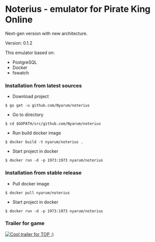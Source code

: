 # Noterius - emulator for Pirate King Online

Next-gen version with new architecture.

Version: 0.1.2

This emulator based on:
- PostgreSQL
- Docker
- fswatch

### Installation from latest sources

- Download project
```
$ go get -u github.com/Nyarum/noterius
```

- Go to directory
```
$ cd $GOPATH/src/github.com/Nyarum/noterius
```

- Run build docker image
```
$ docker build -t nyarum/noterius .
```

- Start project in docker
```
$ docker run -d -p 1973:1973 nyarum/noterius
```

### Installation from stable release

- Pull docker image
```
$ docker pull nyarum/noterius
```

- Start project in docker
```
$ docker run -d -p 1973:1973 nyarum/noterius
```

### Trailer for game

[![Cool trailer for TOP ;)](http://img.youtube.com/vi/0l1TWRR5KuI/0.jpg)](http://www.youtube.com/watch?v=0l1TWRR5KuI)